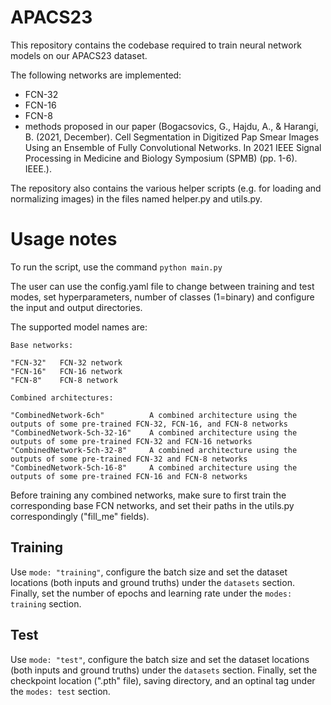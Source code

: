 # APACS23
This repository contains the codebase required to train neural network models on our APACS23 dataset.

The following networks are implemented:
- FCN-32
- FCN-16
- FCN-8
- methods proposed in our paper (Bogacsovics, G., Hajdu, A., & Harangi, B. (2021, December). Cell Segmentation in Digitized Pap Smear Images Using an Ensemble of Fully Convolutional Networks. In 2021 IEEE Signal Processing in Medicine and Biology Symposium (SPMB) (pp. 1-6). IEEE.).

The repository also contains the various helper scripts (e.g. for loading and normalizing images) in the files named helper.py and utils.py.

# Usage notes
To run the script, use the command
`python main.py`

The user can use the config.yaml file to change between training and test modes, set hyperparameters, number of classes (1=binary) and configure the input and output directories.

The supported model names are:
```
Base networks:

"FCN-32"   FCN-32 network
"FCN-16"   FCN-16 network
"FCN-8"    FCN-8 network

Combined architectures:

"CombinedNetwork-6ch"          A combined architecture using the outputs of some pre-trained FCN-32, FCN-16, and FCN-8 networks
"CombinedNetwork-5ch-32-16"    A combined architecture using the outputs of some pre-trained FCN-32 and FCN-16 networks
"CombinedNetwork-5ch-32-8"     A combined architecture using the outputs of some pre-trained FCN-32 and FCN-8 networks
"CombinedNetwork-5ch-16-8"     A combined architecture using the outputs of some pre-trained FCN-16 and FCN-8 networks
```

Before training any combined networks, make sure to first train the corresponding base FCN networks, and set their paths in the utils.py correspondingly ("fill_me" fields).

## Training

Use `mode: "training"`, configure the batch size and set the dataset locations (both inputs and ground truths) under the `datasets` section. Finally, set the number of epochs and learning rate under the `modes: training` section.

## Test
Use `mode: "test"`, configure the batch size and set the dataset locations (both inputs and ground truths) under the `datasets` section. Finally, set the checkpoint location (".pth" file), saving directory, and an optinal tag under the `modes: test` section.
